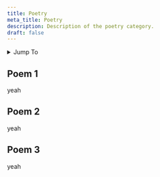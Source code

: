 ```yaml
---
title: Poetry
meta_title: Poetry
description: Description of the poetry category.
draft: false
---
```


<details>
<summary>Jump To</summary>

- [Poem 1](#poem-1)
- [Poem 2](#poem-2)
- [Poem 3](#poem-3)

</details>

## Poem 1

yeah

## Poem 2

yeah

## Poem 3

yeah
